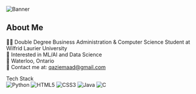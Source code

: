 ![Banner](https://capsule-render.vercel.app/api?type=waving&color=4a86e8&height=200&section=header&text=Emaad%20Qazi&fontSize=60&fontColor=ffffff) <br>



## About Me <br>
👨‍💻 Double Degree Business Administration & Computer Science Student at Wilfrid Laurier University <br>
🌱 Interested in ML/AI and Data Science <br>
📍 Waterloo, Ontario <br>
📧 Contact me at: qaziemaad@gmail.com <br>



Tech Stack <br>
![Python](https://img.shields.io/badge/Python-3776AB?style=for-the-badge&logo=python&logoColor=white)
![HTML5](https://img.shields.io/badge/HTML5-E34F26?style=for-the-badge&logo=html5&logoColor=white)
![CSS3](https://img.shields.io/badge/CSS3-1572B6?style=for-the-badge&logo=css3&logoColor=white)
![Java](https://img.shields.io/badge/Java-ED8B00?style=for-the-badge&logo=openjdk&logoColor=white)
![C](https://img.shields.io/badge/C-00599C?style=for-the-badge&logo=c&logoColor=white)


